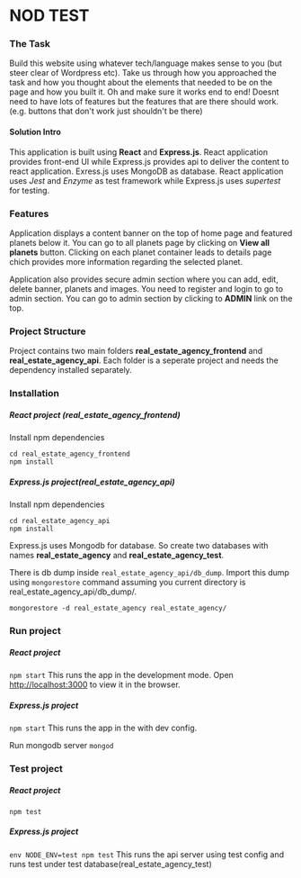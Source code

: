 # NOD TEST
### The Task
Build this website using whatever tech/language makes sense to you (but steer clear of Wordpress etc). Take us through how you approached the task and how you thought about the elements that needed to be on the page and how you built it. Oh and make sure it works end to end! Doesnt need to have lots of features but the features that are there should work. (e.g. buttons that don't work just shouldn't be there) 

#### Solution Intro
This application is built using **React** and **Express.js**. React application provides front-end UI while Express.js provides api to deliver the content to react application. Exress.js uses MongoDB as database. React application uses *Jest* and *Enzyme* as test framework while Express.js uses *supertest* for testing.

### Features
Application displays a content banner on the top of home page and featured planets below it. You can go to all planets page by clicking on **View all planets** button. Clicking on each planet container leads to details page chich provides more information regarding the selected planet.

Application also provides secure admin section where you can add, edit, delete banner, planets and images. You need to register and login to go to admin section.  You can go to admin section by clicking to **ADMIN** link on the top. 

### Project Structure
Project contains two main folders **real_estate_agency_frontend** and **real_estate_agency_api**. Each folder is a seperate project and needs the dependency installed separately.

### Installation
##### React project (real_estate_agency_frontend)
Install npm dependencies
```
cd real_estate_agency_frontend
npm install
```
##### Express.js project(real_estate_agency_api)
Install npm dependencies
```
cd real_estate_agency_api
npm install
```
Express.js uses Mongodb for database. So create two databases with names **real_estate_agency** and **real_estate_agency_test**.

There is db dump inside `real_estate_agency_api/db_dump`. Import this dump using `mongorestore` command assuming you current directory is real_estate_agency_api/db_dump/.
```
mongorestore -d real_estate_agency real_estate_agency/
```

### Run project
##### React project
`npm start`
This runs the app in the development mode. 
Open [http://localhost:3000](http://localhost:3000) to view it in the browser.

##### Express.js project
`npm start`
This runs the app in the with dev config.

Run mongodb server
`mongod`

### Test project
##### React project
`npm test`

##### Express.js project
`env NODE_ENV=test npm test`
This runs the api server using test config and runs test under test database(real_estate_agency_test)
